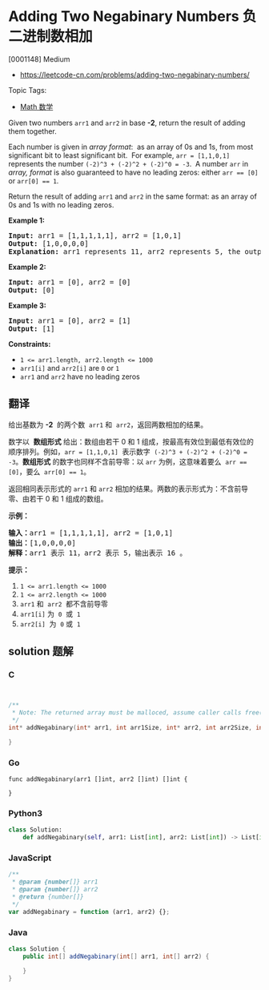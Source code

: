 # Adding Two Negabinary Numbers 负二进制数相加

[0001148] Medium

- https://leetcode-cn.com/problems/adding-two-negabinary-numbers/

Topic Tags:

- [Math 数学](https://leetcode-cn.com/tag/math/)

Given two numbers `arr1` and `arr2` in base **\-2**, return the result of adding them together.

Each number is given in _array format_:  as an array of 0s and 1s, from most significant bit to least significant bit.  For example, `arr = [1,1,0,1]` represents the number `(-2)^3 + (-2)^2 + (-2)^0 = -3`.  A number `arr` in _array, format_ is also guaranteed to have no leading zeros: either `arr == [0]` or `arr[0] == 1`.

Return the result of adding `arr1` and `arr2` in the same format: as an array of 0s and 1s with no leading zeros.

**Example 1:**

<pre><strong>Input:</strong> arr1 = [1,1,1,1,1], arr2 = [1,0,1]
<strong>Output:</strong> [1,0,0,0,0]
<strong>Explanation: </strong>arr1 represents 11, arr2 represents 5, the output represents 16.
</pre>

**Example 2:**

<pre><strong>Input:</strong> arr1 = [0], arr2 = [0]
<strong>Output:</strong> [0]
</pre>

**Example 3:**

<pre><strong>Input:</strong> arr1 = [0], arr2 = [1]
<strong>Output:</strong> [1]
</pre>

**Constraints:**

- `1 <= arr1.length, arr2.length <= 1000`
- `arr1[i]` and `arr2[i]` are `0` or `1`
- `arr1` and `arr2` have no leading zeros

## 翻译

给出基数为 **\-2**  的两个数  `arr1` 和  `arr2`，返回两数相加的结果。

数字以  **数组形式** 给出：数组由若干 0 和 1 组成，按最高有效位到最低有效位的顺序排列。例如，`arr = [1,1,0,1]`  表示数字  `(-2)^3 + (-2)^2 + (-2)^0 = -3`。**数组形式** 的数字也同样不含前导零：以 `arr` 为例，这意味着要么  `arr == [0]`，要么  `arr[0] == 1`。

返回相同表示形式的 `arr1` 和 `arr2` 相加的结果。两数的表示形式为：不含前导零、由若干 0 和 1 组成的数组。

**示例：**

<pre><strong>输入：</strong>arr1 = [1,1,1,1,1], arr2 = [1,0,1]
<strong>输出：</strong>[1,0,0,0,0]
<strong>解释：</strong>arr1 表示 11，arr2 表示 5，输出表示 16 。
</pre>

**提示：**

1.  `1 <= arr1.length <= 1000`
2.  `1 <= arr2.length <= 1000`
3.  `arr1` 和  `arr2`  都不含前导零
4.  `arr1[i]` 为  `0`  或  `1`
5.  `arr2[i]`  为  `0` 或  `1`

## solution 题解

### C

```c


/**
 * Note: The returned array must be malloced, assume caller calls free().
 */
int* addNegabinary(int* arr1, int arr1Size, int* arr2, int arr2Size, int* returnSize){

}
```

### Go

```golang
func addNegabinary(arr1 []int, arr2 []int) []int {

}
```

### Python3

```python
class Solution:
    def addNegabinary(self, arr1: List[int], arr2: List[int]) -> List[int]:
```

### JavaScript

```javascript
/**
 * @param {number[]} arr1
 * @param {number[]} arr2
 * @return {number[]}
 */
var addNegabinary = function (arr1, arr2) {};
```

### Java

```java
class Solution {
    public int[] addNegabinary(int[] arr1, int[] arr2) {

    }
}
```
